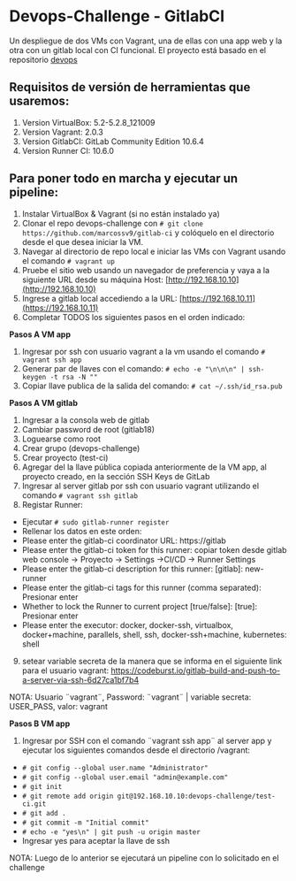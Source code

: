 # Devops-Challenge - GitlabCI

Un despliegue de dos VMs con Vagrant, una de ellas con una app web y la otra con un gitlab local con CI funcional. El proyecto está basado en el repositorio [devops](https://github.com/marcossv9/devops-challenge/)

## Requisitos de versión de herramientas que usaremos:

1. Version VirtualBox: 5.2-5.2.8_121009
2. Version Vagrant: 2.0.3
3. Version GitlabCI: GitLab Community Edition 10.6.4
4. Version Runner CI: 10.6.0 

## Para poner todo en marcha y ejecutar un pipeline:

1. Instalar VirtualBox & Vagrant (si no están instalado ya)
2. Clonar el repo devops-challenge con ```# git clone https://github.com/marcossv9/gitlab-ci``` y colóquelo en el directorio desde el que desea iniciar la VM.
3. Navegar al directorio de repo local e iniciar las VMs con Vagrant usando el comando ```# vagrant up```
4. Pruebe el sitio web usando un navegador de preferencia y vaya a la siguiente URL desde su máquina Host: [http://192.168.10.10](http://192.168.10.10) 
5. Ingrese a gitlab local accediendo a la URL:
[https://192.168.10.11](https://192.168.10.11) 
6. Completar TODOS los siguientes pasos en el orden indicado:

**Pasos A VM app**

1. Ingresar por ssh con usuario vagrant a la vm usando el comando ```# vagrant ssh app```
2. Generar par de llaves con el comando: 
```# echo -e "\n\n\n" | ssh-keygen -t rsa -N ""```
3. Copiar llave publica de la salida del comando:
```# cat ~/.ssh/id_rsa.pub```

**Pasos A VM gitlab**

1. Ingresar a la consola web de gitlab
2. Cambiar password de root (gitlab18)
3. Loguearse como root
4. Crear grupo (devops-challenge)
5. Crear proyecto (test-ci)
6. Agregar del la llave pública copiada anteriormente de la VM app, al proyecto creado, en la sección SSH Keys de GitLab
7. Ingresar al server gitlab por ssh con usuario vagrant utilizando el comando ```# vagrant ssh gitlab```
8. Registar Runner:
- Ejecutar ```# sudo gitlab-runner register```
- Rellenar los datos en este orden:
- Please enter the gitlab-ci coordinator URL:
  https://gitlab
- Please enter the gitlab-ci token for this runner:
  copiar token desde gitlab web console -> Proyecto -> Settings ->CI/CD -> Runner Settings
- Please enter the gitlab-ci description for this runner:
  [gitlab]: new-runner
- Please enter the gitlab-ci tags for this runner (comma separated):
  Presionar enter
- Whether to lock the Runner to current project [true/false]:
  [true]: 
  Presionar enter
- Please enter the executor: docker, docker-ssh, virtualbox, docker+machine, parallels, shell, ssh, docker-ssh+machine, kubernetes:
  shell

9. setear variable secreta de la manera que se informa en el siguiente link para el usuario vagrant: https://codeburst.io/gitlab-build-and-push-to-a-server-via-ssh-6d27ca1bf7b4

NOTA: Usuario ¨vagrant¨, Password: ¨vagrant¨ | variable secreta: USER_PASS, valor: vagrant

**Pasos B VM app**

1. Ingresar por SSH con el comando ¨vagrant ssh app¨ al server app y ejecutar los siguientes comandos desde el directorio /vagrant:

* ```# git config --global user.name "Administrator"```
* ```# git config --global user.email "admin@example.com"```
* ```# git init```
* ```# git remote add origin git@192.168.10.10:devops-challenge/test-ci.git```
* ```# git add .```
* ```# git commit -m "Initial commit"```
* ```# echo -e "yes\n" | git push -u origin master```
* Ingresar yes para aceptar la llave de ssh

NOTA: Luego de lo anterior se ejecutará un pipeline con lo solicitado en el challenge
